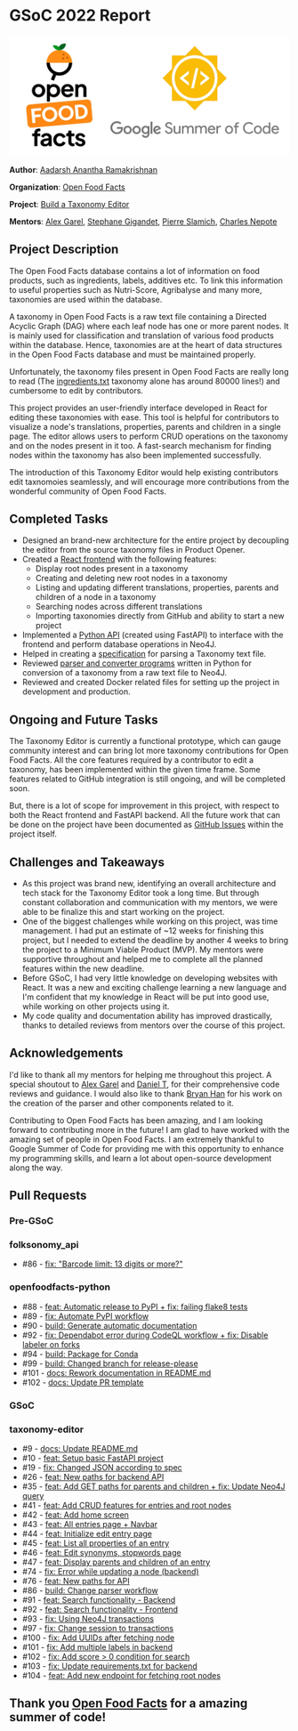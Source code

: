 # GSoC 2022 Report

![Logos](assets/Logos.jpg)

**Author**: [Aadarsh Anantha Ramakrishnan](https://github.com/aadarsh-ram)

**Organization**: [Open Food Facts](https://world.openfoodfacts.org/)

**Project**: [Build a Taxonomy Editor](https://github.com/openfoodfacts/taxonomy-editor)

**Mentors**: [Alex Garel](https://github.com/alexgarel), [Stephane Gigandet](https://github.com/stephanegigandet), [Pierre Slamich](https://github.com/teolemon), [Charles Nepote](https://github.com/charlesnepote)

## Project Description

The Open Food Facts database contains a lot of information on food products, such as ingredients, labels, additives etc. To link this information to useful properties such as Nutri-Score, Agribalyse and many more, taxonomies are used within the database.

A taxonomy in Open Food Facts is a raw text file containing a Directed Acyclic Graph (DAG) where each leaf node has one or more parent nodes. It is mainly used for classification and translation of various food products within the database. Hence, taxonomies are at the heart of data structures in the Open Food Facts database and must be maintained properly.

Unfortunately, the taxonomy files present in Open Food Facts are really long to read (The [ingredients.txt](https://github.com/openfoodfacts/openfoodfacts-server/blob/main/taxonomies/ingredients.txt) taxonomy alone has around 80000 lines!) and cumbersome to edit by contributors.

This project provides an user-friendly interface developed in React for editing these taxonomies with ease. This tool is helpful for contributors to visualize a node's translations, properties, parents and children in a single page. The editor allows users to perform CRUD operations on the taxonomy and on the nodes present in it too. A fast-search mechanism for finding nodes within the taxonomy has also been implemented successfully.

The introduction of this Taxonomy Editor would help existing  contributors edit taxnomoies seamlessly, and will encourage more contributions from the wonderful community of Open Food Facts.

## Completed Tasks

- Designed an brand-new architecture for the entire project by decoupling the editor from the source taxonomy files in Product Opener.
- Created a [React frontend](https://github.com/openfoodfacts/taxonomy-editor/tree/main/taxonomy-editor-frontend) with the following features:
    - Display root nodes present in a taxonomy
    - Creating and deleting new root nodes in a taxonomy
    - Listing and updating different translations, properties, parents and children of a node in a taxonomy
    - Searching nodes across different translations
    - Importing taxonomies directly from GitHub and ability to start a new project
- Implemented a [Python API](https://github.com/openfoodfacts/taxonomy-editor/tree/main/backend) (created using FastAPI) to interface with the frontend and perform database operations in Neo4J.
- Helped in creating a [specification](https://github.com/openfoodfacts/taxonomy-editor/blob/main/doc/references/taxonomy-parser.md) for parsing a Taxonomy text file.
- Reviewed [parser and converter programs](https://github.com/openfoodfacts/taxonomy-editor/tree/main/parser) written in Python for conversion of a taxonomy from a raw text file to Neo4J.
- Reviewed and created Docker related files for setting up the project in development and production.

## Ongoing and Future Tasks
The Taxonomy Editor is currently a functional prototype, which can gauge community interest and can bring lot more taxonomy contributions for Open Food Facts. All the core features required by a contributor to edit a taxonomy, has been implemented within the given time frame. Some features related to GitHub integration is still ongoing, and will be completed soon. 

But, there is a lot of scope for improvement in this project, with respect to both the React frontend and FastAPI backend. All the future work that can be done on the project have been documented as [GitHub Issues](https://github.com/openfoodfacts/taxonomy-editor/issues) within the project itself.

## Challenges and Takeaways
- As this project was brand new, identifying an overall architecture and tech stack for the Taxonomy Editor took a long time. But through constant collaboration and communication with my mentors, we were able to be finalize this and start working on the project.
- One of the biggest challenges while working on this project, was time management. I had put an estimate of ~12 weeks for finishing this project, but I needed to extend the deadline by another 4 weeks to bring the project to a Minimum Viable Product (MVP). My mentors were supportive throughout and helped me to complete all the planned features within the new deadline.
- Before GSoC, I had very little knowledge on developing websites with React. It was a new and exciting challenge learning a new language and I'm confident that my knowledge in React will be put into good use, while working on other projects using it.
- My code quality and documentation ability has improved drastically, thanks to detailed reviews from mentors over the course of this project.

## Acknowledgements
I'd like to thank all my mentors for helping me throughout this project. A special shoutout to [Alex Garel](https://github.com/alexgarel) and [Daniel T](https://github.com/nobeeakon), for their comprehensive code reviews and guidance. I would also like to thank [Bryan Han](https://github.com/BryanH01) for his work on the creation of the parser and other components related to it.

Contributing to Open Food Facts has been amazing, and I am looking forward to contributing more in the future! I am glad to have worked with the amazing set of people in Open Food Facts. I am extremely thankful to Google Summer of Code for providing me with this opportunity to enhance my programming skills, and learn a lot about open-source development along the way.

## Pull Requests

### **Pre-GSoC**
### folksonomy_api
- #86 - [fix: "Barcode limit: 13 digits or more?"](https://github.com/openfoodfacts/folksonomy_api/pull/86)

### openfoodfacts-python
- #88 - [feat: Automatic release to PyPI + fix: failing flake8 tests](https://github.com/openfoodfacts/openfoodfacts-python/pull/88)
- #89 - [fix: Automate PyPI workflow](https://github.com/openfoodfacts/openfoodfacts-python/pull/89)
- #90 - [build: Generate automatic documentation](https://github.com/openfoodfacts/openfoodfacts-python/pull/90)
- #92 - [fix: Dependabot error during CodeQL workflow + fix: Disable labeler on forks](https://github.com/openfoodfacts/openfoodfacts-python/pull/92)
- #94 - [build: Package for Conda](https://github.com/openfoodfacts/openfoodfacts-python/pull/94)
- #99 - [build: Changed branch for release-please](https://github.com/openfoodfacts/openfoodfacts-python/pull/99)
- #101 - [docs: Rework documentation in README.md](https://github.com/openfoodfacts/openfoodfacts-python/pull/101)
- #102 - [docs: Update PR template](https://github.com/openfoodfacts/openfoodfacts-python/pull/102)

### **GSoC**
### taxonomy-editor
- #9 - [docs: Update README.md](https://github.com/openfoodfacts/taxonomy-editor/pull/9)
- #10 - [feat: Setup basic FastAPI project](https://github.com/openfoodfacts/taxonomy-editor/pull/10)
- #19 - [fix: Changed JSON according to spec](https://github.com/openfoodfacts/taxonomy-editor/pull/19)
- #26 - [feat: New paths for backend API](https://github.com/openfoodfacts/taxonomy-editor/pull/26)
- #35 - [feat: Add GET paths for parents and children + fix: Update Neo4J query](https://github.com/openfoodfacts/taxonomy-editor/pull/35)
- #41 - [feat: Add CRUD features for entries and root nodes](https://github.com/openfoodfacts/taxonomy-editor/pull/41) 
- #42 - [feat: Add home screen](https://github.com/openfoodfacts/taxonomy-editor/pull/42)
- #43 - [feat: All entries page + Navbar](https://github.com/openfoodfacts/taxonomy-editor/pull/43)
- #44 - [feat: Initialize edit entry page](https://github.com/openfoodfacts/taxonomy-editor/pull/44) 
- #45 - [feat: List all properties of an entry](https://github.com/openfoodfacts/taxonomy-editor/pull/45)
- #46 - [feat: Edit synonyms, stopwords page](https://github.com/openfoodfacts/taxonomy-editor/pull/46)
- #47 - [feat: Display parents and children of an entry](https://github.com/openfoodfacts/taxonomy-editor/pull/47)
- #74 - [fix: Error while updating a node (backend)](https://github.com/openfoodfacts/taxonomy-editor/pull/74)
- #76 - [feat: New paths for API](https://github.com/openfoodfacts/taxonomy-editor/pull/76)
- #86 - [build: Change parser workflow](https://github.com/openfoodfacts/taxonomy-editor/pull/86)
- #91 - [feat: Search functionality - Backend](https://github.com/openfoodfacts/taxonomy-editor/pull/91)
- #92 - [feat: Search functionality - Frontend](https://github.com/openfoodfacts/taxonomy-editor/pull/92) 
- #93 - [fix: Using Neo4J transactions](https://github.com/openfoodfacts/taxonomy-editor/pull/93)
- #97 - [fix: Change session to transactions](https://github.com/openfoodfacts/taxonomy-editor/pull/97)
- #100 - [fix: Add UUIDs after fetching node](https://github.com/openfoodfacts/taxonomy-editor/pull/100)
- #101 - [fix: Add multiple labels in backend](https://github.com/openfoodfacts/taxonomy-editor/pull/101) 
- #102 - [fix: Add score > 0 condition for search](https://github.com/openfoodfacts/taxonomy-editor/pull/102)
- #103 - [fix: Update requirements.txt for backend](https://github.com/openfoodfacts/taxonomy-editor/pull/103)
- #104 - [feat: Add new endpoint for fetching root nodes](https://github.com/openfoodfacts/taxonomy-editor/pull/104)

## Thank you [Open Food Facts](https://world.openfoodfacts.org/) for a amazing summer of code!